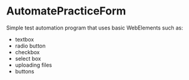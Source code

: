 # AutomatePracticeForm
Simple test automation program that uses basic WebElements such as:
- textbox
- radio button
- checkbox
- select box
- uploading files
- buttons
